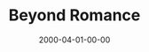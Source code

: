 ---
layout: message
category: message
series: "Beyond Mars and Venus"
title: "Beyond Romance"
date: 2000-04-01-00-00
message_id: 382
---